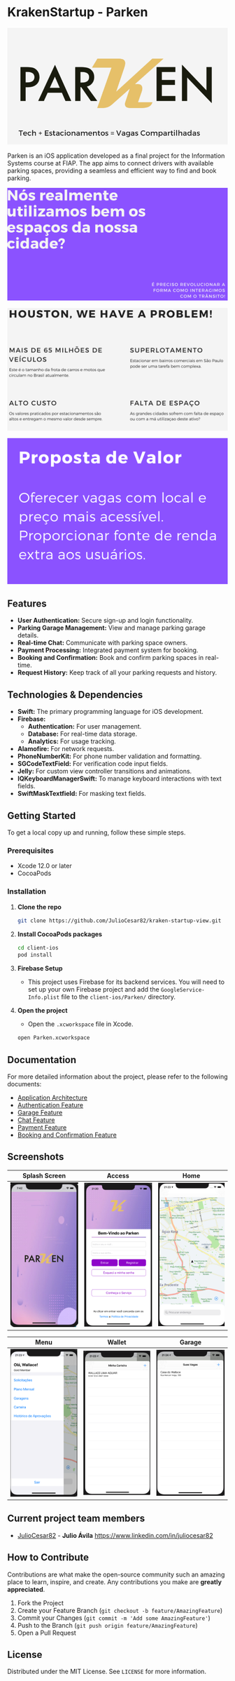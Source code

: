 # KrakenStartup - Parken

![Page 01](./docs//01.png)

Parken is an iOS application developed as a final project for the Information Systems course at FIAP. The app aims to connect drivers with available parking spaces, providing a seamless and efficient way to find and book parking.

![Page 02](./docs//02.png)

![Page 03](./docs//03.png)

![Page 04](./docs//04.png)


## Features

*   **User Authentication:** Secure sign-up and login functionality.
*   **Parking Garage Management:** View and manage parking garage details.
*   **Real-time Chat:** Communicate with parking space owners.
*   **Payment Processing:** Integrated payment system for booking.
*   **Booking and Confirmation:** Book and confirm parking spaces in real-time.
*   **Request History:** Keep track of all your parking requests and history.

## Technologies & Dependencies

*   **Swift:** The primary programming language for iOS development.
*   **Firebase:**
    *   **Authentication:** For user management.
    *   **Database:** For real-time data storage.
    *   **Analytics:** For usage tracking.
*   **Alamofire:** For network requests.
*   **PhoneNumberKit:** For phone number validation and formatting.
*   **SGCodeTextField:** For verification code input fields.
*   **Jelly:** For custom view controller transitions and animations.
*   **IQKeyboardManagerSwift:** To manage keyboard interactions with text fields.
*   **SwiftMaskTextfield:** For masking text fields.

## Getting Started

To get a local copy up and running, follow these simple steps.

### Prerequisites

*   Xcode 12.0 or later
*   CocoaPods

### Installation

1.  **Clone the repo**
    ```sh
    git clone https://github.com/JulioCesar82/kraken-startup-view.git
    ```
2.  **Install CocoaPods packages**
    ```sh
    cd client-ios
    pod install
    ```
3.  **Firebase Setup**
    *   This project uses Firebase for its backend services. You will need to set up your own Firebase project and add the `GoogleService-Info.plist` file to the `client-ios/Parken/` directory.

4.  **Open the project**
    *   Open the `.xcworkspace` file in Xcode.
    ```sh
    open Parken.xcworkspace
    ```

## Documentation

For more detailed information about the project, please refer to the following documents:

*   [Application Architecture](docs/architecture.md)
*   [Authentication Feature](docs/features/authentication.md)
*   [Garage Feature](docs/features/garage.md)
*   [Chat Feature](docs/features/chat.md)
*   [Payment Feature](docs/features/payment.md)
*   [Booking and Confirmation Feature](docs/features/booking.md)

## Screenshots

| Splash Screen | Access | Home |
| :---: | :---: | :---: |
| <img src="screenshots/0 splash.png" width="200"> | <img src="screenshots/1 access.png" width="200"> | <img src="screenshots/3 home.png" width="200"> |

| Menu | Wallet | Garage |
| :---: | :---: | :---: |
| <img src="screenshots/4 menu.png" width="200"> | <img src="screenshots/5 wallet.png" width="200"> | <img src="screenshots/6 garage.png" width="200"> |

## Current project team members

* [JulioCesar82](https://github.com/JulioCesar82) -
**Julio Ávila** <https://www.linkedin.com/in/juliocesar82>

## How to Contribute

Contributions are what make the open-source community such an amazing place to learn, inspire, and create. Any contributions you make are **greatly appreciated**.

1.  Fork the Project
2.  Create your Feature Branch (`git checkout -b feature/AmazingFeature`)
3.  Commit your Changes (`git commit -m 'Add some AmazingFeature'`)
4.  Push to the Branch (`git push origin feature/AmazingFeature`)
5.  Open a Pull Request

## License

Distributed under the MIT License. See `LICENSE` for more information.
